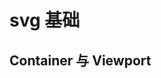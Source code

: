 <script setup>
import CustomComponent from '../components/svg.vue'
</script>

# svg 基础

<CustomComponent />

## Container 与 Viewport
